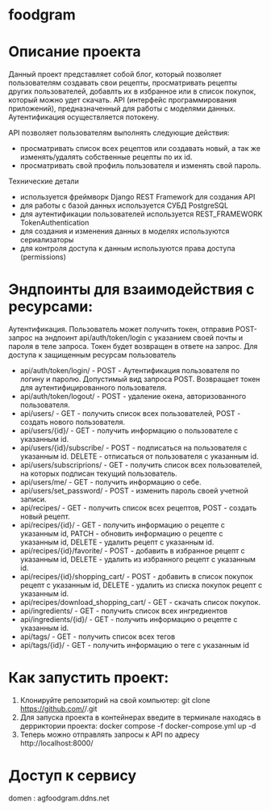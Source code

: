 # foodgram

 # Описание проекта
Данный проект представляет собой блог, который позволяет пользователям создавать свои рецепты, просматривать рецепты других пользователей, добавлть их в избранное или в список покупок, который можно удет скачать. API (интерфейс программирования приложений), предназначенный для работы с моделями данных. Аутентификация осуществляется потокену. 

API позволяет пользователям выполнять следующие действия:

 - просматривать список всех рецептов или создавать новый, а так же изменять/удалять собственные рецепты по их id.
 - просматривать свой профиль пользователя и изменять свой пароль.

Технические детали
 - используется фреймворк Django REST Framework для создания API
 - для работы с базой данных используется СУБД PostgreSQL
 - для аутентификации пользователей используется REST_FRAMEWORK TokenAuthentication
 - для создания и изменения данных в моделях используются сериализаторы
 - для контроля доступа к данным используются права доступа (permissions)

 # Эндпоинты для взаимодействия с ресурсами:
Аутентификация. Пользователь может получить токен, отправив POST-запрос на эндпоинт api/auth/token/login с указанием своей почты и пароля в теле запроса. Токен будет возвращен в ответе на запрос. Для доступа к защищенным ресурсам пользователь

 - api/auth/token/login/ - POST - Аутентификация пользователя по логину и паролю. Допустимый вид запроса POST. Возвращает токен для аутентифицированного пользователя.
 - api/auth/token/logout/ - POST - удаление окена, авторизованного пользователя.
 - api/users/ - GET - получить список всех пользователей, POST - создать нового пользователя.
 - api/users/{id}/ - GET - получить информацию о пользователе с указанным id.
 - api/users/{id}/subscribe/ - POST - подписаться на пользователя с указанным id. DELETE - отписаться от пользователя с указанным id.
 - api/users/subscriprions/ - GET - получить список всех пользователей, на которых подписан текущий пользователь. 
 - api/users/me/ - GET - получить информацию о себе.
 - api/users/set_password/ - POST - изменить пароль своей учетной записи.
 - api/recipes/ - GET - получить список всех рецептов, POST - создать новый рецепт.
 - api/recipes/{id}/ - GET - получить информацию о рецепте с указанным id, PATCH - обновить информацию о рецепте с указанным id, DELETE - удалить рецепт с указанным id.
 - api/recipes/{id}/favorite/ - POST - добавить в избранное рецепт с указанным id, DELETE - удалить из избранного рецепт с указанным id.
 - api/recipes/{id}/shopping_cart/ - POST - добавить в список покупок рецепт с указанным id, DELETE - удалить из списка покупок рецепт с указанным id.
 - api/recipes/download_shopping_cart/ - GET - скачать список покупок. 
 - api/ingredients/ - GET - получить список всех ингредиентов
 - api/ingredients/{id}/ - GET - получить информацию о рецепте с указанным id.
 - api/tags/ - GET - получить список всех тегов
 - api/tags/{id}/ - GET - получить информацию о теге с указанным id

 # Как запустить проект:
1. Клонируйте репозиторий на свой компьютер:
    git clone https://github.com/<username>/<project-name>.git
2. Для запуска проекта в контейнерах введите в терминале находясь в дерриктории проекта:
    docker compose -f docker-compose.yml up -d
8. Теперь можно отправлять запросы к API по адресу http://localhost:8000/

# Доступ к сервису
domen : agfoodgram.ddns.net

